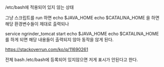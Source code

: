 /etc/bash에 적용되어 있지 않는 상태

그냥 스크립트를 run 하면 
echo $JAVA_HOME
echo $CATALINA_HOME
을 하면 해당 환경변수들이 제대로 출력되나

service ngrinder_tomcat start
echo $JAVA_HOME
echo $CATALINA_HOME
를 하게 되면 해당 내용들이 출력되지 않아 동작을 않게 된다.


https://stackoverrun.com/ko/q/11690261

전체 bash
/etc/bash에 등록되어 있지않으면 저게 표시가 안된다고 한다.

